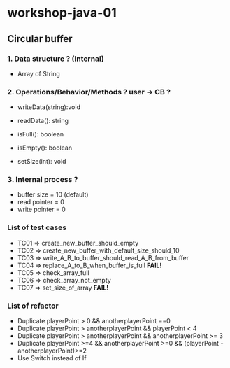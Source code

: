 # workshop-java-01

## Circular buffer

### 1. Data structure ? (Internal)
+ Array of String

### 2. Operations/Behavior/Methods ?  user -> CB ?
+ writeData(string):void
+ readData(): string
+ isFull(): boolean
+ isEmpty(): boolean

+ setSize(int): void

### 3. Internal process ?
+ buffer size = 10 (default)
+ read pointer = 0
+ write pointer = 0

### List of test cases
* TC01 => create_new_buffer_should_empty
* TC02 => create_new_buffer_with_default_size_should_10
* TC03 => write_A_B_to_buffer_should_read_A_B_from_buffer
* TC04 => replace_A_to_B_when_buffer_is_full **FAIL!**
* TC05 => check_array_full
* TC06 => check_array_not_empty
* TC07 => set_size_of_array **FAIL!**

### List of refactor
* Duplicate playerPoint > 0 && anotherplayerPoint ==0
* Duplicate playerPoint > anotherplayerPoint && playerPoint < 4
* Duplicate playerPoint > anotherplayerPoint && anotherplayerPoint >= 3
* Duplicate playerPoint >=4 && anotherplayerPoint >=0 && (playerPoint - anotherplayerPoint)>=2
* Use Switch instead of If
